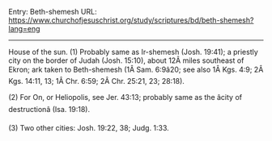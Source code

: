 Entry: Beth-shemesh
URL: https://www.churchofjesuschrist.org/study/scriptures/bd/beth-shemesh?lang=eng

---

House of the sun. (1) Probably same as Ir-shemesh (Josh. 19:41); a priestly city on the border of Judah (Josh. 15:10), about 12Â miles southeast of Ekron; ark taken to Beth-shemesh (1Â Sam. 6:9â20; see also 1Â Kgs. 4:9; 2Â Kgs. 14:11, 13; 1Â Chr. 6:59; 2Â Chr. 25:21, 23; 28:18).

(2) For On, or Heliopolis, see Jer. 43:13; probably same as the âcity of destructionâ (Isa. 19:18).

(3) Two other cities: Josh. 19:22, 38; Judg. 1:33.
